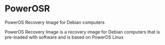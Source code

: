 # PowerOSR
PowerOS Recovery Image for Debian computers

PowerOS Recovery Image is a recovery image for Debian computers that is pre-loaded with software and is based on PowerOS Linux
